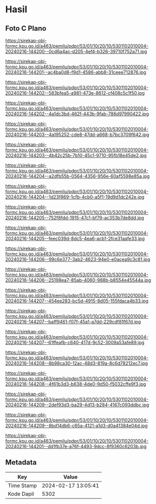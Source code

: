 # Hasil

## Foto C Plano

https://sirekap-obj-formc.kpu.go.id/a463/pemilu/pdpr/53/01/10/20/10/5301102010004-20240216-144200--0cd6a4ac-d205-4ef4-b326-39710f752a71.jpg

https://sirekap-obj-formc.kpu.go.id/a463/pemilu/pdpr/53/01/10/20/10/5301102010004-20240216-144201--ac4ba0d8-f9d1-4586-abb8-31ceee712876.jpg

https://sirekap-obj-formc.kpu.go.id/a463/pemilu/pdpr/53/01/10/20/10/5301102010004-20240216-144202--583bfea5-a981-473e-8612-cf408c5c1f50.jpg

https://sirekap-obj-formc.kpu.go.id/a463/pemilu/pdpr/53/01/10/20/10/5301102010004-20240216-144202--4a1dc3bd-462f-443b-9fab-786d97990422.jpg

https://sirekap-obj-formc.kpu.go.id/a463/pemilu/pdpr/53/01/10/20/10/5301102010004-20240216-144203--4a195252-cde8-47dd-a668-b7bc3709f642.jpg

https://sirekap-obj-formc.kpu.go.id/a463/pemilu/pdpr/53/01/10/20/10/5301102010004-20240216-144203--4b42c25b-7b10-45c1-9710-95fb18e45de2.jpg

https://sirekap-obj-formc.kpu.go.id/a463/pemilu/pdpr/53/01/10/20/10/5301102010004-20240216-144204--a2dfb55b-0564-4356-956e-60af5598e85a.jpg

https://sirekap-obj-formc.kpu.go.id/a463/pemilu/pdpr/53/01/10/20/10/5301102010004-20240216-144204--1d23f869-1cfb-4cb0-a5f1-19d9d1dc242e.jpg

https://sirekap-obj-formc.kpu.go.id/a463/pemilu/pdpr/53/01/10/20/10/5301102010004-20240216-144205--752f8fdd-1915-47c1-bf79-ac353b7de8dd.jpg

https://sirekap-obj-formc.kpu.go.id/a463/pemilu/pdpr/53/01/10/20/10/5301102010004-20240216-144205--feec039d-8dc5-4ea6-acb1-2fce31aafe33.jpg

https://sirekap-obj-formc.kpu.go.id/a463/pemilu/pdpr/53/01/10/20/10/5301102010004-20240216-144206--99c6e377-3ab2-4623-94e0-e0acea9c3c81.jpg

https://sirekap-obj-formc.kpu.go.id/a463/pemilu/pdpr/53/01/10/20/10/5301102010004-20240216-144206--25198ea7-85ab-4060-988b-b8554e45544a.jpg

https://sirekap-obj-formc.kpu.go.id/a463/pemilu/pdpr/53/01/10/20/10/5301102010004-20240216-144207--454ee283-bc5d-4915-8d05-155fdaca4b33.jpg

https://sirekap-obj-formc.kpu.go.id/a463/pemilu/pdpr/53/01/10/20/10/5301102010004-20240216-144207--baff9461-f07f-45a1-a7dd-229cdf81f67d.jpg

https://sirekap-obj-formc.kpu.go.id/a463/pemilu/pdpr/53/01/10/20/10/5301102010004-20240216-144207--61ffeafb-c640-417d-9c52-3009a53afe89.jpg

https://sirekap-obj-formc.kpu.go.id/a463/pemilu/pdpr/53/01/10/20/10/5301102010004-20240216-144208--8b98ca30-12ac-48d3-819a-8c6d78212ec7.jpg

https://sirekap-obj-formc.kpu.go.id/a463/pemilu/pdpr/53/01/10/20/10/5301102010004-20240216-144208--4f61b3d3-b638-4de0-9d50-f5032cffe9f3.jpg

https://sirekap-obj-formc.kpu.go.id/a463/pemilu/pdpr/53/01/10/20/10/5301102010004-20240216-144209--2def93d3-ba29-4d13-b284-4167c093ddbc.jpg

https://sirekap-obj-formc.kpu.go.id/a463/pemilu/pdpr/53/01/10/20/10/5301102010004-20240216-144209--8bd14db6-c65a-4121-a1d3-d0a41384e04d.jpg

https://sirekap-obj-formc.kpu.go.id/a463/pemilu/pdpr/53/01/10/20/10/5301102010004-20240216-144201--dd1fb37e-a76f-4493-9dcc-8f9360c6203b.jpg


## Metadata

| Key        | Value               |
| ---------- | ------------------- |
| Time Stamp | 2024-02-17 13:05:41 |
| Kode Dapil | 5302                |



